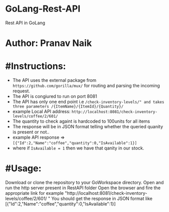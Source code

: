 # GoLang-Rest-API
Rest API in GoLang

Author: Pranav Naik
===================

#Instructions:
==============
- The API uses the external package from `https://github.com/gorilla/mux/` for routing and parsing the incoming request.
- The API is congiured to run on port 8081
- The API has only one end point i.e `/check-inventory-levels/" and takes three parameters /{ItemName}/{ItemId}/{Quantity}/`
- example Local API address:  `http://localhost:8081/check-inventory-levels/coffee/2/601/` 
- The quantity to check againt is hardcoded to 100units for all items
- The response will be in JSON format telling whether the queried quanity is present or not..
- example API response => `[{"Id":2,"Name":"coffee","quantity":0,"IsAvailable":1}] `
- where if `IsAvailable = 1` then we have that qanity in our stock.
  
#Usage:
=======
Download or clone the repository to your GoWorkspace directory.
Open and run the http server present in RestAPI folder
Open the browser and fire the appropriate link for example "http://localhost:8081/check-inventory-levels/coffee/2/601/ "
You should get the response in JSON format like [{"Id":2,"Name":"coffee","quantity":0,"IsAvailable":1}]
